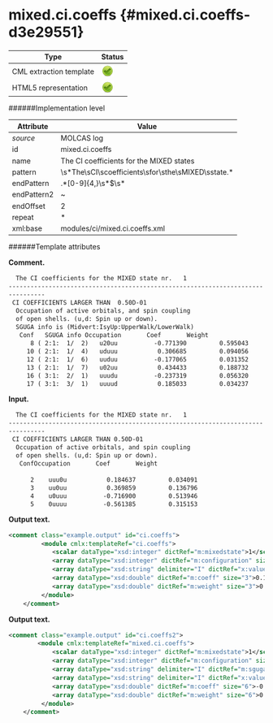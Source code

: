 # mixed.ci.coeffs {#mixed.ci.coeffs-d3e29551}


| Type                                                                                                                                                | Status                                                                                                                                              |
|----|----|
| CML extraction template                                                                                                                             | ![](/imgs/Total.png)                                                                                                                                |
| HTML5 representation                                                                                                                                | ![](/imgs/Total.png)                                                                                                                                |

######Implementation level

| Attribute                                                                                                                                           | Value                                                                                                                                               |
|----|----|
| *source*                                                                                                                                            | MOLCAS log                                                                                                                                          |
| id                                                                                                                                                  | mixed.ci.coeffs                                                                                                                                     |
| name                                                                                                                                                | The CI coefficients for the MIXED states                                                                                                            |
| pattern                                                                                                                                             | \\s\*The\\sCI\\scoefficients\\sfor\\sthe\\sMIXED\\sstate.\*                                                                                         |
| endPattern                                                                                                                                          | .\*\[0-9\]{4,}\\s\*\$\\s\*                                                                                                                          |
| endPattern2                                                                                                                                         | \~                                                                                                                                                  |
| endOffset                                                                                                                                           | 2                                                                                                                                                   |
| repeat                                                                                                                                              | \*                                                                                                                                                  |
| xml:base                                                                                                                                            | modules/ci/mixed.ci.coeffs.xml                                                                                                                      |

######Template attributes

**Comment.**

      The CI coefficients for the MIXED state nr.   1
    --------------------------------------------------------------------------------
     CI COEFFICIENTS LARGER THAN  0.50D-01
      Occupation of active orbitals, and spin coupling
      of open shells. (u,d: Spin up or down).
      SGUGA info is (Midvert:IsyUp:UpperWalk/LowerWalk)
       Conf   SGUGA info Occupation       Coef       Weight
          8 ( 2:1:  1/  2)   u20uu          -0.771390         0.595043
         10 ( 2:1:  1/  4)   uduuu           0.306685         0.094056
         12 ( 2:1:  1/  6)   uuduu          -0.177065         0.031352
         13 ( 2:1:  1/  7)   u02uu           0.434433         0.188732
         16 ( 3:1:  2/  1)   uuudu          -0.237319         0.056320
         17 ( 3:1:  3/  1)   uuuud           0.185033         0.034237
     
        

**Input.**

      The CI coefficients for the MIXED state nr.   1
    --------------------------------------------------------------------------------
     CI COEFFICIENTS LARGER THAN 0.50D-01
      Occupation of active orbitals, and spin coupling
      of open shells. (u,d: Spin up or down).
       ConfOccupation       Coef       Weight                                       
      
          2    uuu0u           0.184637         0.034091
          3    uu0uu           0.369859         0.136796
          4    u0uuu          -0.716900         0.513946
          5    0uuuu          -0.561385         0.315153

        

**Output text.**

```xml
<comment class="example.output" id="ci.coeffs">
         <module cmlx:templateRef="ci.coeffs">
            <scalar dataType="xsd:integer" dictRef="m:mixedstate">1</scalar>
            <array dataType="xsd:integer" dictRef="m:configuration" size="3">2 3 4</array>
            <array dataType="xsd:string" delimiter="I" dictRef="x:value" size="3">uuu0uIuu0uuIu0uuu</array>
            <array dataType="xsd:double" dictRef="m:coeff" size="3">0.184637 0.369859 -0.716900</array>
            <array dataType="xsd:double" dictRef="m:weight" size="3">0.034091 0.136796 0.513946</array>
         </module>
    </comment>
```

**Output text.**

```xml
<comment class="example.output" id="ci.coeffs2">
        <module cmlx:templateRef="mixed.ci.coeffs">                
            <scalar dataType="xsd:integer" dictRef="m:mixedstate">1</scalar>
            <array dataType="xsd:integer" dictRef="m:configuration" size="6">8 10 12 13 16 17</array>
            <array dataType="xsd:string" delimiter="I" dictRef="m:sguga" size="6">2:1:  1/  2I2:1:  1/  4I2:1:  1/  6I2:1:  1/  7I3:1:  2/  1I3:1:  3/  1</array>
            <array dataType="xsd:string" delimiter="I" dictRef="x:value" size="6">u20uuIuduuuIuuduuIu02uuIuuuduIuuuud</array>
            <array dataType="xsd:double" dictRef="m:coeff" size="6">-0.771390 0.306685 -0.177065 0.434433 -0.237319 0.185033</array>
            <array dataType="xsd:double" dictRef="m:weight" size="6">0.595043 0.094056 0.031352 0.188732 0.056320 0.034237</array>
         </module>
    </comment>
```
